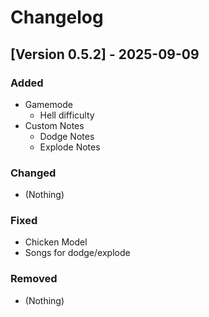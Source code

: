 # Changelog

## [Version 0.5.2] - 2025-09-09

### Added
- Gamemode
  * Hell difficulty
- Custom Notes
  * Dodge Notes
  * Explode Notes

### Changed
- (Nothing)

### Fixed
- Chicken Model
- Songs for dodge/explode

### Removed
- (Nothing)